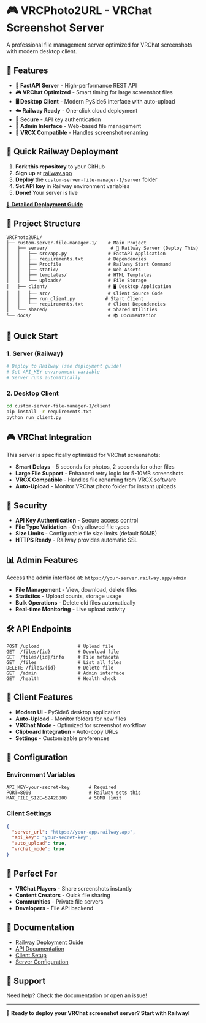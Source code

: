 # 🎮 VRCPhoto2URL - VRChat Screenshot Server

A professional file management server optimized for VRChat screenshots with modern desktop client.

## 🌟 **Features**

- **🚀 FastAPI Server** - High-performance REST API
- **🎮 VRChat Optimized** - Smart timing for large screenshot files
- **🖥️ Desktop Client** - Modern PySide6 interface with auto-upload
- **☁️ Railway Ready** - One-click cloud deployment
- **🔐 Secure** - API key authentication
- **📱 Admin Interface** - Web-based file management
- **🎯 VRCX Compatible** - Handles screenshot renaming

## 🚂 **Quick Railway Deployment**

1. **Fork this repository** to your GitHub
2. **Sign up** at [railway.app](https://railway.app)
3. **Deploy** the `custom-server-file-manager-1/server` folder
4. **Set API key** in Railway environment variables
5. **Done!** Your server is live

[📖 **Detailed Deployment Guide**](RAILWAY_DEPLOYMENT_GUIDE.md)

## 🎯 **Project Structure**

```
VRCPhoto2URL/
├── custom-server-file-manager-1/    # Main Project
│   ├── server/                       # 🚂 Railway Server (Deploy This)
│   │   ├── src/app.py               # FastAPI Application
│   │   ├── requirements.txt         # Dependencies
│   │   ├── Procfile                 # Railway Start Command
│   │   ├── static/                  # Web Assets
│   │   ├── templates/               # HTML Templates
│   │   └── uploads/                 # File Storage
│   ├── client/                      # 🖥️ Desktop Application
│   │   ├── src/                     # Client Source Code
│   │   ├── run_client.py           # Start Client
│   │   └── requirements.txt         # Client Dependencies
│   └── shared/                      # Shared Utilities
└── docs/                            # 📚 Documentation
```

## 🚀 **Quick Start**

### **1. Server (Railway)**
```bash
# Deploy to Railway (see deployment guide)
# Set API_KEY environment variable
# Server runs automatically
```

### **2. Desktop Client**
```bash
cd custom-server-file-manager-1/client
pip install -r requirements.txt
python run_client.py
```

## 🎮 **VRChat Integration**

This server is specifically optimized for VRChat screenshots:

- **Smart Delays** - 5 seconds for photos, 2 seconds for other files
- **Large File Support** - Enhanced retry logic for 5-10MB screenshots  
- **VRCX Compatible** - Handles file renaming from VRCX software
- **Auto-Upload** - Monitor VRChat photo folder for instant uploads

## 🔐 **Security**

- **API Key Authentication** - Secure access control
- **File Type Validation** - Only allowed file types
- **Size Limits** - Configurable file size limits (default 50MB)
- **HTTPS Ready** - Railway provides automatic SSL

## 📊 **Admin Features**

Access the admin interface at: `https://your-server.railway.app/admin`

- **File Management** - View, download, delete files
- **Statistics** - Upload counts, storage usage
- **Bulk Operations** - Delete old files automatically
- **Real-time Monitoring** - Live upload activity

## 🛠️ **API Endpoints**

```
POST /upload              # Upload file
GET  /files/{id}          # Download file
GET  /files/{id}/info     # File metadata
GET  /files               # List all files
DELETE /files/{id}        # Delete file
GET  /admin               # Admin interface
GET  /health              # Health check
```

## 📱 **Client Features**

- **Modern UI** - PySide6 desktop application
- **Auto-Upload** - Monitor folders for new files
- **VRChat Mode** - Optimized for screenshot workflow
- **Clipboard Integration** - Auto-copy URLs
- **Settings** - Customizable preferences

## 🔧 **Configuration**

### **Environment Variables**
```env
API_KEY=your-secret-key       # Required
PORT=8000                     # Railway sets this
MAX_FILE_SIZE=52428800        # 50MB limit
```

### **Client Settings**
```json
{
  "server_url": "https://your-app.railway.app",
  "api_key": "your-secret-key",
  "auto_upload": true,
  "vrchat_mode": true
}
```

## 🎯 **Perfect For**

- **VRChat Players** - Share screenshots instantly
- **Content Creators** - Quick file sharing
- **Communities** - Private file servers
- **Developers** - File API backend

## 📖 **Documentation**

- [Railway Deployment Guide](RAILWAY_DEPLOYMENT_GUIDE.md)
- [API Documentation](docs/api_documentation.md)
- [Client Setup](docs/client_setup.md)
- [Server Configuration](docs/server_setup.md)

## 🤝 **Support**

Need help? Check the documentation or open an issue!

---

**🚀 Ready to deploy your VRChat screenshot server? Start with Railway!**
